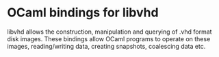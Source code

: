 OCaml bindings for libvhd
=========================

libvhd allows the construction, manipulation and querying of .vhd format
disk images. These bindings allow OCaml programs to operate on these
images, reading/writing data, creating snapshots, coalescing data etc.

